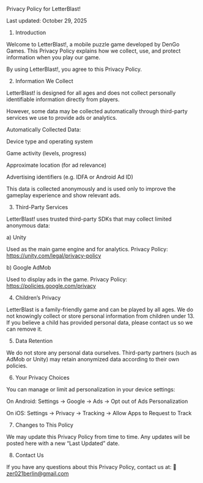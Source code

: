 
Privacy Policy for LetterBlast!

Last updated: October 29, 2025

1. Introduction

Welcome to LetterBlast!, a mobile puzzle game developed by DenGo Games.
This Privacy Policy explains how we collect, use, and protect information when you play our game.

By using LetterBlast!, you agree to this Privacy Policy.

2. Information We Collect

LetterBlast! is designed for all ages and does not collect personally identifiable information directly from players.

However, some data may be collected automatically through third-party services we use to provide ads or analytics.

Automatically Collected Data:

Device type and operating system

Game activity (levels, progress)

Approximate location (for ad relevance)

Advertising identifiers (e.g. IDFA or Android Ad ID)

This data is collected anonymously and is used only to improve the gameplay experience and show relevant ads.

3. Third-Party Services

LetterBlast! uses trusted third-party SDKs that may collect limited anonymous data:

a) Unity

Used as the main game engine and for analytics.
Privacy Policy: https://unity.com/legal/privacy-policy

b) Google AdMob

Used to display ads in the game.
Privacy Policy: https://policies.google.com/privacy

4. Children’s Privacy

LetterBlast is a family-friendly game and can be played by all ages.
We do not knowingly collect or store personal information from children under 13.
If you believe a child has provided personal data, please contact us so we can remove it.

5. Data Retention

We do not store any personal data ourselves.
Third-party partners (such as AdMob or Unity) may retain anonymized data according to their own policies.

6. Your Privacy Choices

You can manage or limit ad personalization in your device settings:

On Android: Settings → Google → Ads → Opt out of Ads Personalization

On iOS: Settings → Privacy → Tracking → Allow Apps to Request to Track

7. Changes to This Policy

We may update this Privacy Policy from time to time.
Any updates will be posted here with a new “Last Updated” date.

8. Contact Us

If you have any questions about this Privacy Policy, contact us at:
📧 zer021berlin@gmail.com
